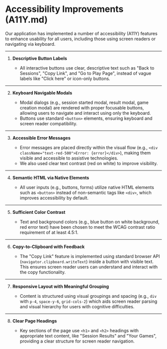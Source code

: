 # Accessibility Improvements (A11Y.md)

Our application has implemented a number of accessibility (A11Y) features to enhance usability for all users, including those using screen readers or navigating via keyboard.

---

1. **Descriptive Button Labels**

   - All interactive buttons use clear, descriptive text such as "Back to Sessions", "Copy Link", and "Go to Play Page", instead of vague labels like "Click here" or icon-only buttons.

---

2. **Keyboard Navigable Modals**

   - Modal dialogs (e.g., session started modal, result modal, game creation modal) are rendered with proper focusable buttons, allowing users to navigate and interact using only the keyboard.
   - Buttons use standard `<button>` elements, ensuring keyboard and screen reader compatibility.

---

3. **Accessible Error Messages**

   - Error messages are placed directly within the visual flow (e.g., `<div className="text-red-500">Error: {error}</div>`), making them visible and accessible to assistive technologies.
   - We also used clear text contrast (red on white) to improve visibility.

---

4. **Semantic HTML via Native Elements**

   - All user inputs (e.g., buttons, forms) utilize native HTML elements such as `<button>` instead of non-semantic tags like `<div>`, which improves accessibility by default.

---

5. **Sufficient Color Contrast**

   - Text and background colors (e.g., blue button on white background, red error text) have been chosen to meet the WCAG contrast ratio requirement of at least 4.5:1.

---

6. **Copy-to-Clipboard with Feedback**

   - The "Copy Link" feature is implemented using standard browser API (`navigator.clipboard.writeText`) inside a button with visible text. This ensures screen reader users can understand and interact with the copy functionality.

---

7. **Responsive Layout with Meaningful Grouping**

   - Content is structured using visual groupings and spacing (e.g., `div` with `p-4`, `space-y-6`, `grid-cols-2`) which aids screen reader parsing and visual hierarchy for users with cognitive difficulties.

---

8. **Clear Page Headings**

   - Key sections of the page use `<h1>` and `<h2>` headings with appropriate text content, like "Session Results" and "Your Games", providing a clear structure for screen reader navigation.
